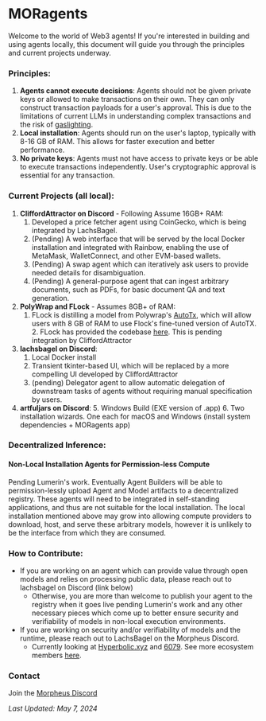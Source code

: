 # MORagents

Welcome to the world of Web3 agents! If you're interested in building and using agents locally, this document will guide you through the principles and 
current projects underway.

### Principles:
1. **Agents cannot execute decisions**: Agents should not be given private keys or allowed to make transactions on their own. They can only construct transaction 
payloads for a user's approval. This is due to the limitations of current LLMs in understanding complex transactions and the risk of [gaslighting](https://arxiv.org/abs/2311.04235).
2. **Local installation**: Agents should run on the user's laptop, typically with 8-16 GB of RAM. This allows for faster execution and better performance.
3. **No private keys**: Agents must not have access to private keys or be able to execute transactions independently. User's cryptographic approval is essential for any 
transaction.

### Current Projects (all local):
1. **CliffordAttractor on Discord** - Following Assume 16GB+ RAM:
   1. Developed a price fetcher agent using CoinGecko, which is being integrated by LachsBagel.
   2. (Pending) A web interface that will be served by the local Docker installation and integrated with Rainbow, enabling the use of MetaMask, WalletConnect, and other 
   EVM-based wallets.
   3. (Pending) A swap agent which can iteratively ask users to provide needed details for disambiguation.
   4. (Pending) A general-purpose agent that can ingest arbitrary documents, such as PDFs, for basic document QA and text generation.
2. **PolyWrap and FLock** - Assumes 8GB+ of RAM:
   1. FLock is distilling a model from Polywrap's [AutoTx](https://github.com/polywrap/AutoTx), which will allow users with 8 GB of RAM to use Flock's fine-tuned version of 
   AutoTX. 
      2. FLock has provided the codebase [here](https://github.com/nickcom007/AutoTx). This is pending integration by CliffordAttractor
3. **lachsbagel on Discord**: 
   1. Local Docker install
   2. Transient tkinter-based UI, which will be replaced by a more compelling UI developed by CliffordAttractor
   3. (pending) Delegator agent to allow automatic delegation of downstream tasks of agents without requiring manual specification by users.
4. **artfuljars on Discord**:
   5. Windows Build (EXE version of .app)
   6. Two installation wizards. One each for macOS and Windows (install system dependencies + MORagents app)

### Decentralized Inference:
#### Non-Local Installation Agents for Permission-less Compute
Pending Lumerin's work. Eventually Agent Builders will be able to permission-lessly upload Agent and Model artifacts to a decentralized registry.
These agents will need to be integrated in self-standing applications, and thus are not suitable for the local installation.
The local installation mentioned above may grow into allowing compute providers to download, host, and serve these arbitrary models, however it is unlikely to be the interface from which they are consumed.

### How to Contribute:
- If you are working on an agent which can provide value through open models and relies on processing public data, please reach out to lachsbagel on Discord (link below)   
  - Otherwise, you are more than welcome to publish your agent to the registry when it goes live pending Lumerin's work and any other necessary pieces which come up to better ensure security and verifiability of models in non-local execution environments.
- If you are working on security and/or verifiability of models and the runtime, please reach out to LachsBagel on the Morpheus Discord.
  - Currently looking at [Hyperbolic.xyz](https://hyperbolic.xyz) and [6079](https://6079-ai.gitbook.io/6079.ai/technology/6079-proof-of-inference-protocol). See more ecosystem members [here](https://mor.org/ecosystem).

### Contact
Join the [Morpheus Discord](https://discord.com/invite/Dc26EFb6JK)

*Last Updated: May 7, 2024*